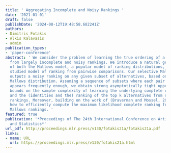 ```yaml
---
title: ' Aggregating Incomplete and Noisy Rankings '
date: '2021-01-01'
draft: false
publishDate: '2024-08-12T19:48:58.682241Z'
authors:
- Dimitris Fotakis
- Alkis Kalavasis
- admin
publication_types:
- 'paper-conference'
abstract: ' We consider the problem of learning the true ordering of a set of alternatives
  from largely incomplete and noisy rankings. We introduce a natural generalization
  of both the Mallows model, a popular model of ranking distributions, and the extensively
  studied model of ranking from pairwise comparisons. Our selective Mallows model
  outputs a noisy ranking on any given subset of alternatives, based on an underlying
  Mallows distribution. Assuming a sequence of subsets where each pair of alternatives
  appears frequently enough, we obtain strong asymptotically tight upper and lower
  bounds on the sample complexity of learning the underlying complete central ranking
  and the (identities and the) ranking of the top k alternatives from selective Mallows
  rankings. Moreover, building on the work of (Braverman and Mossel, 2009), we show
  how to efficiently compute the maximum likelihood complete ranking from selective
  Mallows rankings. '
featured: true
publication: '*Proceedings of The 24th International Conference on Artificial Intelligence
  and Statistics*'
url_pdf: http://proceedings.mlr.press/v130/fotakis21a/fotakis21a.pdf
links:
- name: URL
  url: https://proceedings.mlr.press/v130/fotakis21a.html
---
```


